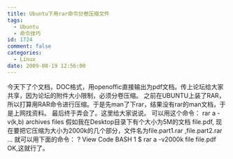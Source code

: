 ```yaml
---
title: Ubuntu下用rar命令分卷压缩文件
tags:
  - Ubuntu
  - 命令技巧
id: 1724
comment: false
categories:
  - Linux
date: 2009-08-19 12:56:00
---
```


今天下了个文档，DOC格式，用openoffic直接输出为pdf文档。传上论坛给大家共享，因为论坛的附件大小限制，必须分卷压缩。
之前在UBUNTU上装了RAR，所以打算用RAR命令进行压缩。于是先man了下rar，结果没有rar的man文档，于是上网找资料。
最后终于弄会了。这里给大家说说。
可以用这个命令：
rar a -v<size>(k,b) archives files
假如我在Desktop目录下有个大小为5M的文档 file.pdf, 现在要把它压缩为大小为2000k的几个部分，文件名为file.part1.rar ,file.part2.rar …
就可以用下面的命令：
?
View Code
BASH
1
$ rar a
-v2000k
file
file.pdf
OK,这就行了。